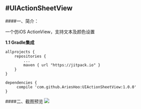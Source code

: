 #UIActionSheetView
--------------------------
####一、简介：

一个仿iOS ActionView，支持文本及颜色设置

**1.1 Gradle集成**

```
allprojects {
    repositories {
        ...
        maven { url "https://jitpack.io" }
    }
}
```

```
dependencies {
     compile 'com.github.AriesHoo:UIActionSheetView:1.0.0'
}
```

####二、截图预览
![](https://github.com/AriesHoo/UIActionSheetView/blob/master/screenshot/00.png)
